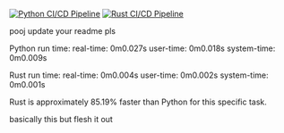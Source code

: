 [![Python CI/CD Pipeline](https://github.com/midspooj/pb226-miniproject-8/actions/workflows/pythonCI.yml/badge.svg)](https://github.com/midspooj/pb226-miniproject-8/actions/workflows/pythonCI.yml)
[![Rust CI/CD Pipeline](https://github.com/midspooj/pb226-miniproject-8/actions/workflows/rustCI.yml/badge.svg)](https://github.com/midspooj/pb226-miniproject-8/actions/workflows/rustCI.yml)

pooj update your readme pls 

Python run time:
real-time:  0m0.027s
user-time:  0m0.018s
system-time: 0m0.009s

Rust run time:
real-time: 0m0.004s
user-time: 0m0.002s
system-time: 0m0.001s

Rust is approximately 85.19% faster than Python for this specific task.

basically this but flesh it out

